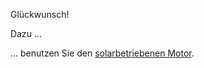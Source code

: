 Glückwunsch! 

Dazu …


… benutzen Sie den [solarbetriebenen Motor](solarbetriebener-Motor/solarbetriebener-Motor.md).